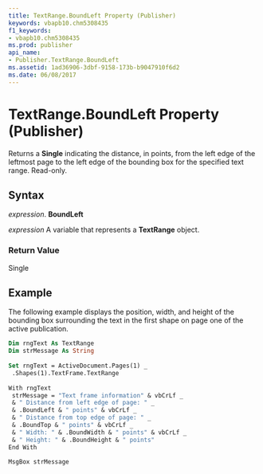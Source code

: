 ```yaml
---
title: TextRange.BoundLeft Property (Publisher)
keywords: vbapb10.chm5308435
f1_keywords:
- vbapb10.chm5308435
ms.prod: publisher
api_name:
- Publisher.TextRange.BoundLeft
ms.assetid: 1ad36906-3dbf-9158-173b-b9047910f6d2
ms.date: 06/08/2017
---
```



# TextRange.BoundLeft Property (Publisher)

Returns a  **Single** indicating the distance, in points, from the left edge of the leftmost page to the left edge of the bounding box for the specified text range. Read-only.


## Syntax

 _expression_. **BoundLeft**

 _expression_ A variable that represents a  **TextRange** object.


### Return Value

Single


## Example

The following example displays the position, width, and height of the bounding box surrounding the text in the first shape on page one of the active publication.


```vb
Dim rngText As TextRange 
Dim strMessage As String 
 
Set rngText = ActiveDocument.Pages(1) _ 
 .Shapes(1).TextFrame.TextRange 
 
With rngText 
 strMessage = "Text frame information" & vbCrLf _ 
 & " Distance from left edge of page: " _ 
 & .BoundLeft & " points" & vbCrLf _ 
 & " Distance from top edge of page: " _ 
 & .BoundTop & " points" & vbCrLf _ 
 & " Width: " & .BoundWidth & " points" & vbCrLf _ 
 & " Height: " & .BoundHeight & " points" 
End With 
 
MsgBox strMessage
```


